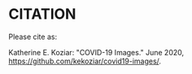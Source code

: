 # CITATION

Please cite as:

Katherine E. Koziar: "COVID-19 Images." June 2020,
https://github.com/kekoziar/covid19-images/.
